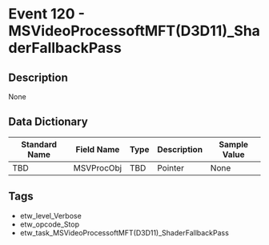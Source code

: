 # Event 120 - MSVideoProcessoftMFT(D3D11)_ShaderFallbackPass

## Description
None

## Data Dictionary
|Standard Name|Field Name|Type|Description|Sample Value|
|---|---|---|---|---|
|TBD|MSVProcObj|TBD|Pointer|None|None|

## Tags
* etw_level_Verbose
* etw_opcode_Stop
* etw_task_MSVideoProcessoftMFT(D3D11)_ShaderFallbackPass